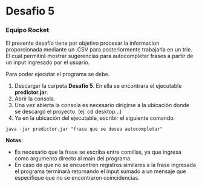 # Desafio 5
### Equipo Rocket


El presente desafío tiene por objetivo procesar la informacion proporcionada mediante un .CSV para posteriormente trabajarla en un trie. El cual permitirá mostrar sugerencias para autocompletar frases a partir de un input ingresado por el usuario.

Para poder ejecutar el programa se debe.

1. Descargar la carpeta **Desafio 5**. En ella se encontrara el ejecutable **predictor.jar**.
2. Abrir la consola.
3. Una vez abierta la consola es necesario dirigirse a la ubicación donde se descargó el proyecto. (ej. cd desktop...) 
4. Ya en la ubicación del ejecutable, escribir el siguiente comando.

~~~
java -jar predictor.jar "frase que se desea autocompletar"
~~~

**Notas:** 
- Es necesario que la frase se escriba entre comillas, ya que ingresa como argumento directo al main del programa.
- En caso de que no se encuentren registros similares a la frase ingresada el programa terminará retornando el input sumado a un mensaje que especifique que no se encontraron coincidencias.
